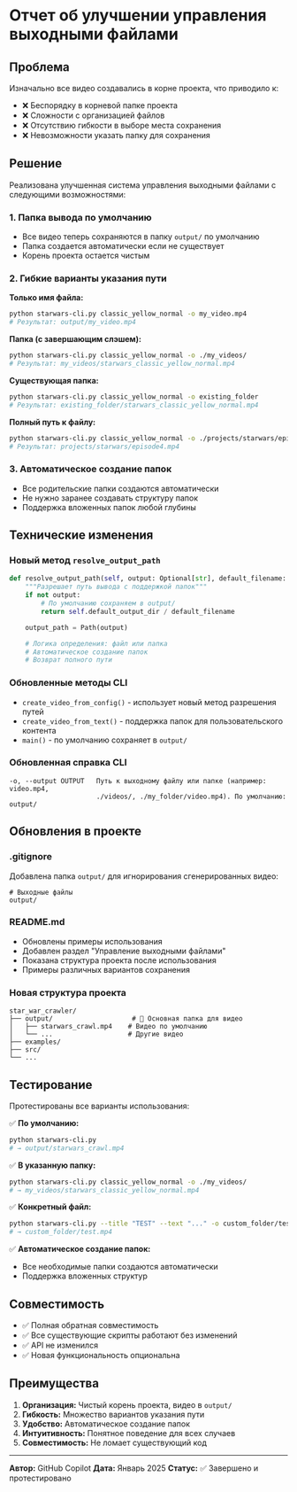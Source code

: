 # Отчет об улучшении управления выходными файлами

## Проблема

Изначально все видео создавались в корне проекта, что приводило к:
- ❌ Беспорядку в корневой папке проекта
- ❌ Сложности с организацией файлов
- ❌ Отсутствию гибкости в выборе места сохранения
- ❌ Невозможности указать папку для сохранения

## Решение

Реализована улучшенная система управления выходными файлами с следующими возможностями:

### 1. Папка вывода по умолчанию
- Все видео теперь сохраняются в папку `output/` по умолчанию
- Папка создается автоматически если не существует
- Корень проекта остается чистым

### 2. Гибкие варианты указания пути

**Только имя файла:**
```bash
python starwars-cli.py classic_yellow_normal -o my_video.mp4
# Результат: output/my_video.mp4
```

**Папка (с завершающим слэшем):**
```bash
python starwars-cli.py classic_yellow_normal -o ./my_videos/
# Результат: my_videos/starwars_classic_yellow_normal.mp4
```

**Существующая папка:**
```bash
python starwars-cli.py classic_yellow_normal -o existing_folder
# Результат: existing_folder/starwars_classic_yellow_normal.mp4
```

**Полный путь к файлу:**
```bash
python starwars-cli.py classic_yellow_normal -o ./projects/starwars/episode4.mp4
# Результат: projects/starwars/episode4.mp4
```

### 3. Автоматическое создание папок
- Все родительские папки создаются автоматически
- Не нужно заранее создавать структуру папок
- Поддержка вложенных папок любой глубины

## Технические изменения

### Новый метод `resolve_output_path`
```python
def resolve_output_path(self, output: Optional[str], default_filename: str) -> Path:
    """Разрешает путь вывода с поддержкой папок"""
    if not output:
        # По умолчанию сохраняем в output/
        return self.default_output_dir / default_filename

    output_path = Path(output)

    # Логика определения: файл или папка
    # Автоматическое создание папок
    # Возврат полного пути
```

### Обновленные методы CLI
- `create_video_from_config()` - использует новый метод разрешения путей
- `create_video_from_text()` - поддержка папок для пользовательского контента
- `main()` - по умолчанию сохраняет в `output/`

### Обновленная справка CLI
```
-o, --output OUTPUT   Путь к выходному файлу или папке (например: video.mp4,
                      ./videos/, ./my_folder/video.mp4). По умолчанию: output/
```

## Обновления в проекте

### .gitignore
Добавлена папка `output/` для игнорирования сгенерированных видео:
```gitignore
# Выходные файлы
output/
```

### README.md
- Обновлены примеры использования
- Добавлен раздел "Управление выходными файлами"
- Показана структура проекта после использования
- Примеры различных вариантов сохранения

### Новая структура проекта
```
star_war_crawler/
├── output/                    # 📁 Основная папка для видео
│   ├── starwars_crawl.mp4    # Видео по умолчанию
│   └── ...                   # Другие видео
├── examples/
├── src/
└── ...
```

## Тестирование

Протестированы все варианты использования:

✅ **По умолчанию:**
```bash
python starwars-cli.py
# → output/starwars_crawl.mp4
```

✅ **В указанную папку:**
```bash
python starwars-cli.py classic_yellow_normal -o ./my_videos/
# → my_videos/starwars_classic_yellow_normal.mp4
```

✅ **Конкретный файл:**
```bash
python starwars-cli.py --title "TEST" --text "..." -o custom_folder/test.mp4
# → custom_folder/test.mp4
```

✅ **Автоматическое создание папок:**
- Все необходимые папки создаются автоматически
- Поддержка вложенных структур

## Совместимость

- ✅ Полная обратная совместимость
- ✅ Все существующие скрипты работают без изменений
- ✅ API не изменился
- ✅ Новая функциональность опциональна

## Преимущества

1. **Организация:** Чистый корень проекта, видео в `output/`
2. **Гибкость:** Множество вариантов указания пути
3. **Удобство:** Автоматическое создание папок
4. **Интуитивность:** Понятное поведение для всех случаев
5. **Совместимость:** Не ломает существующий код

---

**Автор:** GitHub Copilot
**Дата:** Январь 2025
**Статус:** ✅ Завершено и протестировано
